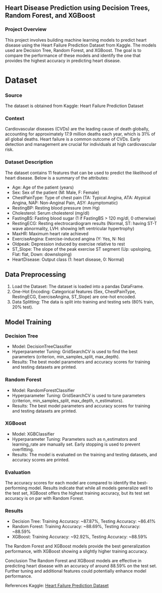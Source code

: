
## Heart Disease Prediction using Decision Trees, Random Forest, and XGBoost

### Project Overview

This project involves building machine learning models to predict heart disease using the Heart Failure Prediction Dataset from Kaggle. The models used are Decision Tree, Random Forest, and XGBoost. The goal is to compare the performance of these models and identify the one that provides the highest accuracy in predicting heart disease.

# Dataset

### Source

The dataset is obtained from Kaggle: Heart Failure Prediction Dataset

### Context

Cardiovascular diseases (CVDs) are the leading cause of death globally, accounting for approximately 17.9 million deaths each year, which is 31% of all global deaths. Heart failure is a common outcome of CVDs. Early detection and management are crucial for individuals at high cardiovascular risk.

### Dataset Description

The dataset contains 11 features that can be used to predict the likelihood of heart disease. Below is a summary of the attributes:

* Age: Age of the patient (years)
* Sex: Sex of the patient (M: Male, F: Female)
* ChestPainType: Type of chest pain (TA: Typical Angina, ATA: Atypical Angina, NAP: Non-Anginal Pain, ASY: Asymptomatic)
* RestingBP: Resting blood pressure (mm Hg)
* Cholesterol: Serum cholesterol (mg/dl)
* FastingBS: Fasting blood sugar (1 if FastingBS > 120 mg/dl, 0 otherwise)
* RestingECG: Resting electrocardiogram results (Normal, ST: having ST-T wave abnormality, LVH: showing left ventricular hypertrophy)
* MaxHR: Maximum heart rate achieved
* ExerciseAngina: Exercise-induced angina (Y: Yes, N: No)
* Oldpeak: Depression induced by exercise relative to rest
* ST_Slope: The slope of the peak exercise ST segment (Up: upsloping, Flat: flat, Down: downsloping)
* HeartDisease: Output class (1: heart disease, 0: Normal)


## Data Preprocessing

1. Load the Dataset: The dataset is loaded into a pandas DataFrame.
2. One-Hot Encoding: Categorical features (Sex, ChestPainType, RestingECG, ExerciseAngina, ST_Slope) are one-hot encoded.
3. Data Splitting: The data is split into training and testing sets (80% train, 20% test).

## Model Training

### Decision Tree

* Model: DecisionTreeClassifier
* Hyperparameter Tuning: GridSearchCV is used to find the best parameters (criterion, min_samples_split, max_depth).
* Results: The best model parameters and accuracy scores for training and testing datasets are printed.

### Random Forest

* Model: RandomForestClassifier
* Hyperparameter Tuning: GridSearchCV is used to tune parameters (criterion, min_samples_split, max_depth, n_estimators).
* Results: The best model parameters and accuracy scores for training and testing datasets are printed.

### XGBoost

* Model: XGBClassifier
* Hyperparameter Tuning: Parameters such as n_estimators and learning_rate are manually set. Early stopping is used to prevent overfitting.
* Results: The model is evaluated on the training and testing datasets, and accuracy scores are printed.

### Evaluation

The accuracy scores for each model are compared to identify the best-performing model. Results indicate that while all models generalize well to the test set, XGBoost offers the highest training accuracy, but its test set accuracy is on par with Random Forest.





### Results

* Decision Tree: Training Accuracy: ~87.87%, Testing Accuracy: ~86.41%
* Random Forest: Training Accuracy: ~88.69%, Testing Accuracy: ~88.59%
* XGBoost: Training Accuracy: ~92.92%, Testing Accuracy: ~88.59%
  
The Random Forest and XGBoost models provide the best generalization performance, with XGBoost showing a slightly higher training accuracy.

Conclusion
The Random Forest and XGBoost models are effective in predicting heart disease with an accuracy of around 88.59% on the test set. Further tuning and additional features could potentially enhance model performance.

References
Kaggle: [Heart Failure Prediction Dataset](https://www.kaggle.com/datasets/fedesoriano/heart-failure-prediction)
